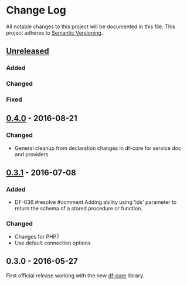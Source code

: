# Change Log
All notable changes to this project will be documented in this file.
This project adheres to [Semantic Versioning](http://semver.org/).

## [Unreleased]
### Added

### Changed

### Fixed

## [0.4.0] - 2016-08-21
### Changed
- General cleanup from declaration changes in df-core for service doc and providers

## [0.3.1] - 2016-07-08
### Added
- DF-636 #resolve #comment Adding ability using 'ids' parameter to return the schema of a stored procedure or function.

### Changed
- Changes for PHP7
- Use default connection options

## 0.3.0 - 2016-05-27
First official release working with the new [df-core](https://github.com/dreamfactorysoftware/df-core) library.

[Unreleased]: https://github.com/dreamfactorysoftware/df-ibmdb2/compare/0.4.0...HEAD
[0.4.0]: https://github.com/dreamfactorysoftware/df-ibmdb2/compare/0.3.1...0.4.0
[0.3.1]: https://github.com/dreamfactorysoftware/df-ibmdb2/compare/0.3.0...0.3.1
